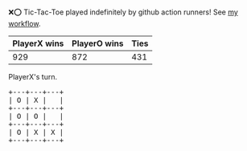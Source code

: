 :x::o: Tic-Tac-Toe played indefinitely by github action runners! See [my workflow](.github/workflows/play.yaml).

|PlayerX wins|PlayerO wins|Ties|
|-|-|-|
|929|872|431|

PlayerX's turn.

<pre>
+---+---+---+
| O | X |   |
+---+---+---+
| O | O |   |
+---+---+---+
| O | X | X |
+---+---+---+
</pre>
